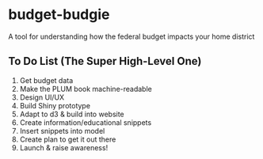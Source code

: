 # budget-budgie
A tool for understanding how the federal budget impacts your home district

## To Do List (The Super High-Level One)

1. Get budget data
  1. Make the PLUM book machine-readable
2. Design UI/UX
3. Build Shiny prototype
4. Adapt to d3 & build into website
5. Create information/educational snippets
6. Insert snippets into model
7. Create plan to get it out there
8. Launch & raise awareness!
